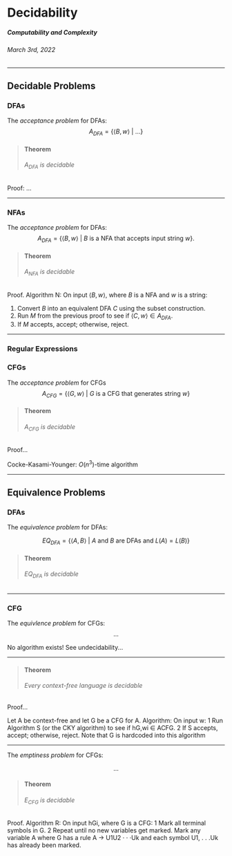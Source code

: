 # Decidability
##### Computability and Complexity
###### March 3rd, 2022
---

## Decidable Problems 
### DFAs
The _acceptance problem_ for DFAs:
$$A_{DFA} = \{ \langle B, w \rangle \ | \ ... \}$$
>#### Theorem
>###### $A_{DFA}$ is decidable

Proof:
...


---
### NFAs

The _acceptance problem_ for DFAs:
$$A_{DFA} = \{ \langle B, w \rangle \ | \ B \text{ is a NFA that accepts input string }w \}.$$
>#### Theorem
>###### $A_{NFA}$ is decidable

Proof. Algorithm N: 
On input $\langle B,w \rangle$, where $B$ is a NFA and $w$ is a string: 
1. Convert $B$ into an equivalent DFA $C$ using the subset construction. 
2. Run $M$ from the previous proof to see if $\langle C,w \rangle \in A_{DFA}$. 
3. If $M$ accepts, accept; otherwise, reject.


---

### Regular Expressions

### CFGs

The _acceptance problem_ for CFGs
$$A_{CFG} = \{ \langle G,w \rangle \ | \ G \text{ is a CFG that generates string } w\}$$

>#### Theorem
>###### $A_{CFG}$ is decidable

Proof...

Cocke-Kasami-Younger: $O(n^3)$-time algorithm

---

## Equivalence Problems
### DFAs
The _equivalence problem_ for DFAs:

$$EQ_{DFA} = \{ \langle A,B \rangle \ | \ A \text{ and } B \text{ are DFAs and } L(A) = L(B) \}$$

>#### Theorem
>###### $EQ_{DFA}$ is decidable

---
### CFG
The _equivlence problem_ for CFGs:
$$...$$

No algorithm exists!
See undecidability...

---

>#### Theorem
>###### Every context-free language is decidable

Proof...

Let A be context-free and let G be a CFG for A. Algorithm: On input w: 1 Run Algorithm S (or the CKY algorithm) to see if hG,wi ∈ ACFG. 2 If S accepts, accept; otherwise, reject. Note that G is hardcoded into this algorithm

---

The _emptiness problem_ for CFGs:

$$...$$
>#### Theorem
>###### $E_{CFG}$ _is decidable_

Proof. Algorithm R: On input hGi, where G is a CFG: 1 Mark all terminal symbols in G. 2 Repeat until no new variables get marked. Mark any variable A where G has a rule A → U1U2 · · ·Uk and each symbol U1, . . .Uk has already been marked.
